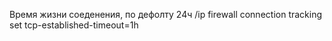 Время жизни соеденения, по дефолту 24ч
/ip firewall connection tracking set tcp-established-timeout=1h